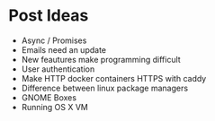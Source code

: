 # Post Ideas

- Async / Promises
- Emails need an update
- New feautures make programming difficult 
- User authentication
- Make HTTP docker containers HTTPS with caddy
- Difference between linux package managers
- GNOME Boxes
- Running OS X VM



